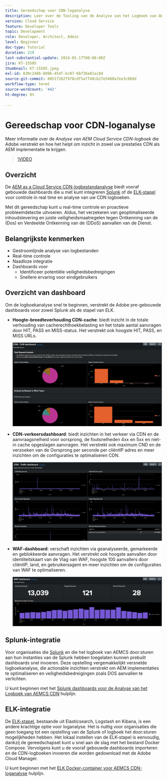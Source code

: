 ```yaml
---
title: Gereedschap voor CDN-loganalyse
description: Leer over de Tooling van de Analyse van het Logboek van AEM Cloud Service CDN die de Adobe verstrekt en hoe het helpt om inzicht in zowel uw prestaties CDN als AEM implementatie te krijgen.
version: Cloud Service
feature: Developer Tools
topic: Development
role: Developer, Architect, Admin
level: Beginner
doc-type: Tutorial
duration: 219
last-substantial-update: 2024-05-17T00:00:00Z
jira: KT-15505
thumbnail: KT-15505.jpeg
exl-id: 830c2486-099b-454f-bc07-6bf36e81ac8d
source-git-commit: 8051f262f978cdf5aff48cb27e5408a7ee3c0b9d
workflow-type: tm+mt
source-wordcount: '442'
ht-degree: 0%

---
```


# Gereedschap voor CDN-loganalyse

Meer informatie over de _Analyse van AEM Cloud Service CDN-logboek_ die Adobe verstrekt en hoe het helpt om inzicht in zowel uw prestaties CDN als AEM implementatie te krijgen.
 
>[!VIDEO](https://video.tv.adobe.com/v/3429177?quality=12&learn=on)

## Overzicht

De [AEM as a Cloud Service CDN-logbestandanalyse](https://github.com/adobe/AEMCS-CDN-Log-Analysis-Tooling) biedt vooraf gebouwde dashboards die u met kunt integreren [Splunk](https://www.splunk.com/en_us/products/observability-cloud.html) of de [ELK-stapel](https://www.elastic.co/elastic-stack) voor controle in real time en analyse van uw CDN logboeken.

Met dit gereedschap kunt u real-time controle en proactieve probleemdetectie uitvoeren. Aldus, het verzekeren van geoptimaliseerde inhoudslevering en juiste veiligheidsmaatregelen tegen Ontkenning van de (Dos) en Verdeelde Ontkenning van de (DDoS) aanvallen van de Dienst.

## Belangrijkste kenmerken

- Gestroomlijnde analyse van logbestanden
- Real-time controle
- Naadloze integratie
- Dashboards voor
   - Identificeer potentiële veiligheidsbedreigingen
   - Snellere ervaring voor eindgebruikers

## Overzicht van dashboard

Om de logboekanalyse snel te beginnen, verstrekt de Adobe pre-gebouwde dashboards voor zowel Splunk als de stapel van ELK.

- **Hoogte-breedteverhouding CDN-cache**: biedt inzicht in de totale verhouding van cacherechthoekbelasting en het totale aantal aanvragen door HIT, PASS en MISS-status. Het verstrekt ook hoogste HIT, PASS, en MISS URLs.

  ![Hoogte-breedteverhouding CDN-cache](assets/CHR-dashboard.png)

- **CDN-verkeersdashboard**: biedt inzichten in het verkeer via CDN en de aanvraagsnelheid voor oorsprong, de foutsnelheden 4xx en 5xx en niet-in cache opgeslagen aanvragen. Het verstrekt ook maximum CND en de verzoeken van de Oorsprong per seconde per cliëntIP adres en meer inzichten om de configuraties te optimaliseren CDN.

  ![CDN-verkeersdashboard](assets/Traffic-dashboard.png)

- **WAF-dashboard**: verschaft inzichten via geanalyseerde, gemarkeerde en geblokkeerde aanvragen. Het verstrekt ook hoogste aanvallen door identiteitskaart van de Vlag van WAF, hoogste 100 aanvallers door cliëntIP, land, en gebruikersagent en meer inzichten om de configuraties van WAF te optimaliseren.

  ![WAF-dashboard](assets/WAF-Dashboard.png)

## Splunk-integratie

Voor organisaties die [Splunk](https://www.splunk.com/en_us/products/observability-cloud.html) en die het logboek van AEMCS door:sturen aan hun instanties van de Splunk hebben toegelaten kunnen prebuilt dashboards snel invoeren. Deze opstelling vergemakkelijkt versnelde logboekanalyse, die actionable inzichten verstrekt om AEM implementaties te optimaliseren en veiligheidsbedreigingen zoals DOS aanvallen te verlichten.

U kunt beginnen met het [Splunk dashboards voor de Analyse van het Logboek van AEMCS CDN](https://github.com/adobe/AEMCS-CDN-Log-Analysis-Tooling/blob/main/Splunk/READEME.md#splunk-dashboards-for-aemcs-cdn-log-analysis) hulplijn.


## ELK-integratie

De [ELK-stapel](https://www.elastic.co/elastic-stack), bestaande uit Elasticsearch, Logstash en Kibana, is een andere krachtige optie voor loganalyse. Het is nuttig voor organisaties die geen toegang tot een opstelling van de Splunk of logboek het door:sturen mogelijkheden hebben. Het lokaal instellen van de ELK-stapel is eenvoudig, dankzij de gereedschapset kunt u snel aan de slag met het bestand Docker Compose. Vervolgens kunt u de vooraf gebouwde dashboards importeren en de CDN-logboeken invoeren die worden gedownload met de Adobe Cloud Manager.

U kunt beginnen met het [ELK Docker-container voor AEMCS CDN-loganalyse](https://github.com/adobe/AEMCS-CDN-Log-Analysis-Tooling/blob/main/ELK/README.md#elk-docker-container-for-aemcs-cdn-log-analysis) hulplijn.
